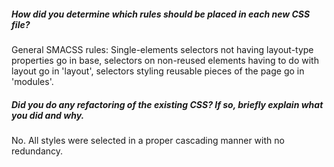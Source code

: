 ##### How did you determine which rules should be placed in each new CSS file?

General SMACSS rules: Single-elements selectors not having layout-type properties go in base, selectors on non-reused elements having to do with layout go in 'layout', selectors styling reusable pieces of the page go in 'modules'.

##### Did you do any refactoring of the existing CSS? If so, briefly explain what you did and why.

No. All styles were selected in a proper cascading manner with no redundancy.
